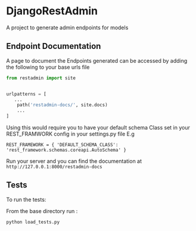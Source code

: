 # DjangoRestAdmin
A project to generate admin endpoints for models



## Endpoint Documentation

A page to document the Endpoints generated can be accessed by adding the following to your base urls file

```python
from restadmin import site


urlpatterns = [
   ...
    path('restadmin-docs/', site.docs)
    ...
]
```

Using this would require you to have your default schema Class set in your REST_FRAMWORK config in your settings.py file
E.g

```
REST_FRAMEWORK = { 'DEFAULT_SCHEMA_CLASS': 'rest_framework.schemas.coreapi.AutoSchema' }
```
Run your server and you can find the documentation at ` http://127.0.0.1:8000/restadmin-docs`
## Tests
To run the tests:

From the base directory run :
```
python load_tests.py
```
